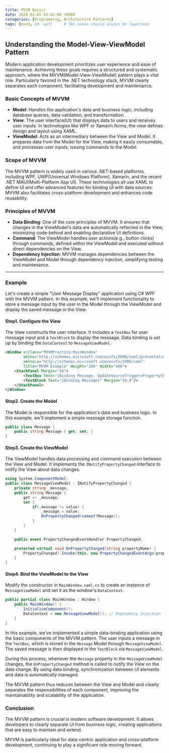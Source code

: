 ```yaml
---
title: MVVM Basics
date: 2024-02-05 03:01:00 +0900
categories: [Programming, Architecture Patterns]
tags: [mvvm, c#, wpf]     # TAG names should always be lowercase
---
```


## Understanding the Model-View-ViewModel Pattern

Modern application development prioritizes user experience and ease of maintenance.
Achieving these goals requires a structured and systematic approach, where the MVVM(Model-View-ViewModel) pattern plays a vital role.
Particularly favored in the .NET technology stack, MVVM clearly separates each component, facilitating development and maintenance.

### Basic Concepts of MVVM
* **Model**: Handles the application's data and business logic, including database queries, data validation, and transformation.
* **View**: The user interface(UI) that displays data to users and receives user inputs. In technologies like WPF or Xamarin.forms, the view defines design and layout using XAML.
* **ViewModel**: Acts as an intermediary between the View and Model. It prepares data from the Model for the View, making it easily consumable, and processes user inputs, issuing commands to the Model.

### Scope of MVVM
The MVVM pattern is widely used in various .NET-based platforms, including WPF, UWP(Universal Windows Platform), Xamarin, and the recent .NET MAUI(Multi-Platform App UI). These technologies all use XAML to define UI and offer advanced features for binding UI with data sources. MVVM also facilitates cross-platform development and enhances code reusability.

### Principles of MVVM
* **Data Binding**: One of the core principles of MVVM. It ensures that changes in the ViewModel's data are automatically reflected in the View, minimizing code-behind and enabling declarative UI definitions.
* **Command**: The ViewModel handles user actions(e.g., button clicks) through commands, defined within the ViewModel and executed without direct dependencies on the View.
* **Dependency Injection**: MVVM manages dependencies between the ViewModel and Model through dependency injection, simplifying testing and maintenance.

---
### Example
Let's create a simple "User Message Display" application using C# WPF with the MVVM pattern.
In this example, we'll implement functionality to store a message input by the user in the Model through the ViewModel and display the saved message in the View.

#### Step1. Configure the View
The View constructs the user interface. It includes a `TextBox` for user message input and a `TextBlock` to display the message.
Data binding is set up by binding the `DataContext` to `MessageViewModel`.

```xml
<Window x:Class="MVVMPractice.MainWindow"
        xmlns="http://schemas.microsoft.com/winfx/2006/xaml/presentation"
        xmlns:x="http://schemas.microsoft.com/winfx/2006/xaml"
        Title="MVVM Example" Height="200" Width="400">
    <StackPanel Margin="10">
        <TextBox Text="{Binding Message, UpdateSourceTrigger=PropertyChanged}" Height="20"/>
        <TextBlock Text="{Binding Message}" Margin="10,0"/>
    </StackPanel>
</Window>

```

#### Step2. Create the Model
The Model is responsible for the application's data and business logic.
In this example, we'll implement a simple message storage function.

```cs
public class Message {
    public string Message { get; set; }
}
```

#### Step3. Create the ViewModel
The ViewModel handles data processing and command execution between the View and Model. It implements the `INotifyPropertyChanged` interface to notify the View about data changes.

```cs
using System.ComponentModel;
public class MessageViewModel : INotifyPropertyChanged {
    private string _message;
    public string Message {
        get => _message;
        set {
            if(_message != value) {
                _message = value;
                OnPropertyChanged(nameof(Message));
            }
        }
    }

    public event PropertyChangedEventHandler PropertyChanged;

    protected virtual void OnPropertyChanged(string propertyName) {
        PropertyChanged?.Invoke(this, new PropertyChangedEventArgs(propertyName));
    }
}
```

#### Step4. Bind the ViewModel to the View
Modify the constructor in `MainWindow.xaml.cs` to create an instance of `MessageViewModel` and set it as the window's `DataContext`.
```cs
public partial class MainWindow : Window {
    public MainWindow() {
        InitializeComponent();
        DataContext = new MessageViewModel(); // Dependency Injection
    }
}
```
In this example, we've implemented a simple data-binding application using the basic components of the MVVM pattern.
The user inputs a message in the `TextBox`, which is stored in the `Message` Model through `MessageViewModel`.
The saved message is then displayed in the `TextBlock` via `MessageViewModel`.

During this process, whenever the `Message` property in the `MessageViewModel` changes, the `OnPropertyChanged` method is called to notify the View on the data change.
By using data binding, synchronization between UI elements and data is automatically managed.

The MVVM pattern thus reduces between the View and Model and clearly separates the responsibilities of each component, improving the maintainability and scalability of the application.

### Conclusion
The MVVM pattern is crucial is modern software development. 
It allows developers to clearly separate UI from business logic, creating applications that are easy to maintain and extend.

MVVM is particularly ideal for data-centric application and cross-platform development, continuing to play a significant role moving forward.